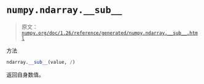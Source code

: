# `numpy.ndarray.__sub__`

> 原文：[`numpy.org/doc/1.26/reference/generated/numpy.ndarray.__sub__.html`](https://numpy.org/doc/1.26/reference/generated/numpy.ndarray.__sub__.html)

方法

```py
ndarray.__sub__(value, /)
```

返回自身数值。
